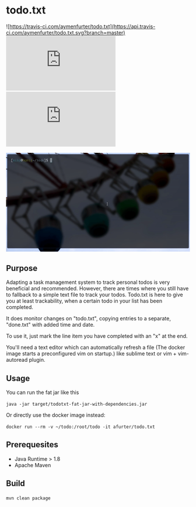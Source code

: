 # todo.txt

![https://travis-ci.com/aymenfurter/todo.txt](https://api.travis-ci.com/aymenfurter/todo.txt.svg?branch=master) ![](https://img.shields.io/github/stars/aymenfurter/todo.txt) ![](https://img.shields.io/github/license/aymenfurter/todo.txt)

![](https://github.com/aymenfurter/todo.txt/raw/master/readme/demo.gif)

## Purpose

Adapting a task management system to track personal todos is very beneficial and recommended. However, there are times where you still have to fallback to a simple text file to track your todos. Todo.txt is here to give you at least trackability, when a certain todo in your list has been completed.

It does monitor changes on "todo.txt", copying entries to a separate, "done.txt" with added time and date. 

To use it, just mark the line item you have completed with an "x" at the end.

You'll need a text editor which can automatically refresh a file (The docker image starts a preconfigured vim on startup.) like sublime text or vim + vim-autoread plugin.
                                                                                             
## Usage
You can run the fat jar like this

```java -jar target/todotxt-fat-jar-with-dependencies.jar```

Or directly use the docker image instead:

```docker run --rm -v ~/todo:/root/todo -it afurter/todo.txt```

## Prerequesites
- Java Runtime > 1.8
- Apache Maven

## Build
```mvn clean package```
